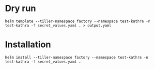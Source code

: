 # Dry run
`helm template --tiller-namespace factory --namespace test-kathra -n test-kathra -f secret_values.yaml . > output.yaml`
# Installation
`helm install --tiller-namespace factory --namespace test-kathra -n test-kathra -f secret_values.yaml .`
